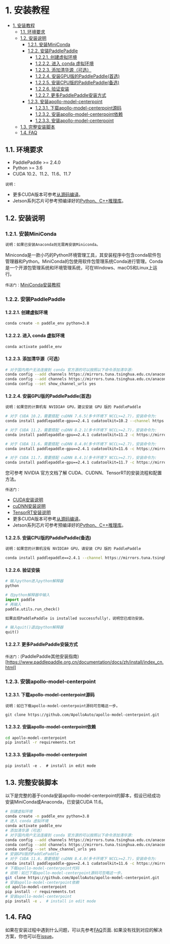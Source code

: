 # 1. 安装教程

- [1. 安装教程](#1-安装教程)
  - [1.1. 环境要求](#11-环境要求)
  - [1.2. 安装说明](#12-安装说明)
    - [1.2.1. 安装MiniConda](#121-安装miniconda)
    - [1.2.2. 安装PaddlePaddle](#122-安装paddlepaddle)
      - [1.2.2.1. 创建虚拟环境](#1221-创建虚拟环境)
      - [1.2.2.2. 进入 conda 虚拟环境](#1222-进入-conda-虚拟环境)
      - [1.2.2.3. 添加清华源（可选）](#1223-添加清华源可选)
      - [1.2.2.4. 安装GPU版的PaddlePaddle(首选)](#1224-安装gpu版的paddlepaddle首选)
      - [1.2.2.5. 安装CPU版的PaddlePaddle(备选)](#1225-安装cpu版的paddlepaddle备选)
      - [1.2.2.6. 验证安装](#1226-验证安装)
      - [1.2.2.7. 更多PaddlePaddle安装方式](#1227-更多paddlepaddle安装方式)
    - [1.2.3. 安装apollo-model-centerpoint](#123-安装apollo-model-centerpoint)
      - [1.2.3.1. 下载apollo-model-centerpoint源码](#1231-下载apollo-model-centerpoint源码)
      - [1.2.3.2. 安装apollo-model-centerpoint依赖](#1232-安装apollo-model-centerpoint依赖)
      - [1.2.3.3. 安装apollo-model-centerpoint](#1233-安装apollo-model-centerpoint)
  - [1.3. 完整安装脚本](#13-完整安装脚本)
  - [1.4. FAQ](#14-faq)

## 1.1. 环境要求

- PaddlePaddle >= 2.4.0
- Python >= 3.6
- CUDA 10.2、11.2、11.6、11.7

`说明：`

- 更多CUDA版本可参考[从源码编译](https://www.paddlepaddle.org.cn/documentation/docs/zh/install/compile/fromsource.html)。
- Jetson系列芯片可参考预编译好的[Python、C++推理库](https://www.paddlepaddle.org.cn/inference/v2.4/guides/install/download_lib.html#:~:text=paddle_inference_c.tgz-,Python%20%E6%8E%A8%E7%90%86%E5%BA%93,-%C2%B6)。


## 1.2. 安装说明

### 1.2.1. 安装MiniConda

```bash
说明：如果已安装Anaconda则无需再安装Miniconda。
```

Miniconda是一款小巧的Python环境管理工具，其安装程序中包含conda软件包管理器和Python。MiniConda的包使用软件包管理系统Conda进行管理。Conda是一个开源包管理系统和环境管理系统，可在Windows、macOS和Linux上运行。

`传送门：`[MiniConda安装教程](https://docs.conda.io/en/latest/miniconda.html#linux-installers)

### 1.2.2. 安装PaddlePaddle

#### 1.2.2.1. 创建虚拟环境

```bash
conda create -n paddle_env python=3.8
```

#### 1.2.2.2. 进入 conda 虚拟环境

```bash
conda activate paddle_env
```

#### 1.2.2.3. 添加清华源（可选）

```bash
# 对于国内用户无法连接到 conda 官方源的可以按照以下命令添加清华源:
conda config --add channels https://mirrors.tuna.tsinghua.edu.cn/anaconda/pkgs/free/
conda config --add channels https://mirrors.tuna.tsinghua.edu.cn/anaconda/pkgs/main/
conda config --set show_channel_urls yes
```

#### 1.2.2.4. 安装GPU版的PaddlePaddle(首选)

```bash
说明：如果您的计算机有 NVIDIA® GPU，建议安装 GPU 版的 PaddlePaddle
```

```bash
# 对于 CUDA 10.2，需要搭配 cuDNN 7.6.5(多卡环境下 NCCL>=2.7)，安装命令为:
conda install paddlepaddle-gpu==2.4.1 cudatoolkit=10.2 --channel https://mirrors.tuna.tsinghua.edu.cn/anaconda/cloud/Paddle/

# 对于 CUDA 11.2，需要搭配 cuDNN 8.2.1(多卡环境下 NCCL>=2.7)，安装命令为:
conda install paddlepaddle-gpu==2.4.1 cudatoolkit=11.2 -c https://mirrors.tuna.tsinghua.edu.cn/anaconda/cloud/Paddle/ -c conda-forge

# 对于 CUDA 11.6，需要搭配 cuDNN 8.4.0(多卡环境下 NCCL>=2.7)，安装命令为:
conda install paddlepaddle-gpu==2.4.1 cudatoolkit=11.6 -c https://mirrors.tuna.tsinghua.edu.cn/anaconda/cloud/Paddle/ -c conda-forge

# 对于 CUDA 11.7，需要搭配 cuDNN 8.4.1(多卡环境下 NCCL>=2.7)，安装命令为:
conda install paddlepaddle-gpu==2.4.1 cudatoolkit=11.7 -c https://mirrors.tuna.tsinghua.edu.cn/anaconda/cloud/Paddle/ -c conda-forge
```

您可参考 NVIDIA 官方文档了解 CUDA、CUDNN、TensorRT的安装流程和配置方法。

`传送门：`

- [CUDA安装说明](https://docs.nvidia.com/cuda/cuda-installation-guide-linux/)
- [cuDNN安装说明](https://docs.nvidia.com/deeplearning/cudnn/install-guide/)
- [TensorRT安装说明](https://docs.nvidia.com/deeplearning/tensorrt/index.html)
- 更多CUDA版本可参考[从源码编译](https://www.paddlepaddle.org.cn/documentation/docs/zh/install/compile/fromsource.html)。
- Jetson系列芯片可参考预编译好的[Python、C++推理库](https://www.paddlepaddle.org.cn/inference/v2.4/guides/install/download_lib.html#:~:text=paddle_inference_c.tgz-,Python%20%E6%8E%A8%E7%90%86%E5%BA%93,-%C2%B6)。

#### 1.2.2.5. 安装CPU版的PaddlePaddle(备选)

```bash
说明：如果您的计算机没有 NVIDIA® GPU，请安装 CPU 版的 PaddlePaddle
```

```bash
conda install paddlepaddle==2.4.1 --channel https://mirrors.tuna.tsinghua.edu.cn/anaconda/cloud/Paddle/
```

#### 1.2.2.6. 验证安装

```bash
# 输入python进入python解释器
python
```

```python
# 在python解释器中输入
import paddle
# 再输入
paddle.utils.run_check()
```

```bash
如果出现PaddlePaddle is installed successfully!，说明您已成功安装。
```

```python
# 输入quit()退出python解释器
quit()
```

#### 1.2.2.7. 更多PaddlePaddle安装方式

`传送门：`(PaddlePaddle其他安装指南)[https://www.paddlepaddle.org.cn/documentation/docs/zh/install/index_cn.html]

### 1.2.3. 安装apollo-model-centerpoint

#### 1.2.3.1. 下载apollo-model-centerpoint源码

```bash
说明：如已下载apollo-model-centerpoint源码可忽略这一步。
```

```shell
git clone https://github.com/ApolloAuto/apollo-model-centerpoint.git
```

#### 1.2.3.2. 安装apollo-model-centerpoint依赖

```bash
cd apollo-model-centerpoint
pip install -r requirements.txt
```

#### 1.2.3.3. 安装apollo-model-centerpoint

```shell
pip install -e .  # install in edit mode
```

## 1.3. 完整安装脚本

以下是完整的基于conda安装apollo-model-centerpoint的脚本，假设已经成功安装MiniConda或Anaconda，已安装CUDA 11.6。

```bash
# 创建虚拟环境
conda create -n paddle_env python=3.8
# 进入 conda 虚拟环境
conda activate paddle_env
# 添加清华源（可选）
# 对于国内用户无法连接到 conda 官方源的可以按照以下命令添加清华源:
conda config --add channels https://mirrors.tuna.tsinghua.edu.cn/anaconda/pkgs/free/
conda config --add channels https://mirrors.tuna.tsinghua.edu.cn/anaconda/pkgs/main/
conda config --set show_channel_urls yes
# 安装GPU版的PaddlePaddle
# 对于 CUDA 11.6，需要搭配 cuDNN 8.4.0(多卡环境下 NCCL>=2.7)，安装命令为:
conda install paddlepaddle-gpu==2.4.1 cudatoolkit=11.6 -c https://mirrors.tuna.tsinghua.edu.cn/anaconda/cloud/Paddle/ -c conda-forge
# 下载apollo-model-centerpoint代码
# 说明：如已下载apollo-model-centerpoint源码可忽略这一步。
git clone https://github.com/ApolloAuto/apollo-model-centerpoint.git
# 安装apollo-model-centerpoint依赖
cd apollo-model-centerpoint
pip install -r requirements.txt
# 安装apollo-model-centerpoint
pip install -e .  # install in edit mode
```

## 1.4. FAQ

如果在安装过程中遇到什么问题，可以先参考[FAQ](docs/faq.md)页面. 如果没有找到对应的解决方案，你也可以在[issue](https://github.com/PaddlePaddle/Paddle3D/issues)。
